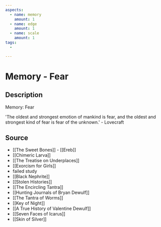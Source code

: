 ```yaml
---
aspects:
  - name: memory
    amount: 1
  - name: edge
    amount: 1
  - name: scale
    amount: 1
tags:
  - 

---
```


# Memory - Fear

## Description
Memory: Fear

'The oldest and strongest emotion of mankind is fear, and the oldest and strongest kind of fear is fear of the unknown.' - Lovecraft

## Source
- [[The Sweet Bones]] - [[Ereb]]
- [[Chimeric Larva]]
- [[The Treatise on Underplaces]]
- [[Exorcism for Girls]]
- failed study
- [[Black Nephrite]]
- [[Stolen Histories]]
- [[The Encircling Tantra]]
- [[Hunting Journals of Bryan Dewulf]]
- [[The Tantra of Worms]]
- [[Key of Night]]
- [[A True History of Valentine Dewulf]]
- [[Seven Faces of Icarus]]
- [[Skin of Silver]]